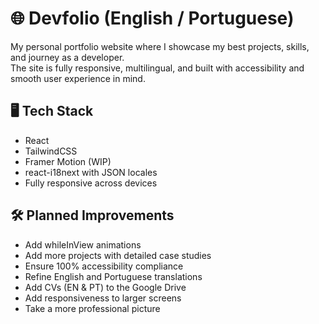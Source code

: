 # 🌐 Devfolio (English / Portuguese)

My personal portfolio website where I showcase my best projects, skills, and journey as a developer.  
The site is fully responsive, multilingual, and built with accessibility and smooth user experience in mind.  


## 🖥 Tech Stack
- React
- TailwindCSS  
- Framer Motion (WIP)
- react-i18next with JSON locales  
- Fully responsive across devices  

## 🛠 Planned Improvements
- Add whileInView animations
- Add more projects with detailed case studies  
- Ensure 100% accessibility compliance  
- Refine English and Portuguese translations  
- Add CVs (EN & PT) to the Google Drive
- Add responsiveness to larger screens
- Take a more professional picture 
